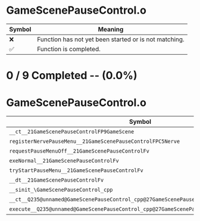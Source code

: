 # GameScenePauseControl.o
| Symbol | Meaning 
| ------------- | ------------- 
| :x: | Function has not yet been started or is not matching. 
| :white_check_mark: | Function is completed. 


# 0 / 9 Completed -- (0.0%)
# GameScenePauseControl.o
| Symbol | Decompiled? |
| ------------- | ------------- |
| `__ct__21GameScenePauseControlFP9GameScene` | :x: |
| `registerNervePauseMenu__21GameScenePauseControlFPC5Nerve` | :x: |
| `requestPauseMenuOff__21GameScenePauseControlFv` | :x: |
| `exeNormal__21GameScenePauseControlFv` | :x: |
| `tryStartPauseMenu__21GameScenePauseControlFv` | :x: |
| `__dt__21GameScenePauseControlFv` | :x: |
| `__sinit_\GameScenePauseControl_cpp` | :x: |
| `__ct__Q235@unnamed@GameScenePauseControl_cpp@27GameScenePauseControlNormalFv` | :x: |
| `execute__Q235@unnamed@GameScenePauseControl_cpp@27GameScenePauseControlNormalCFP5Spine` | :x: |
